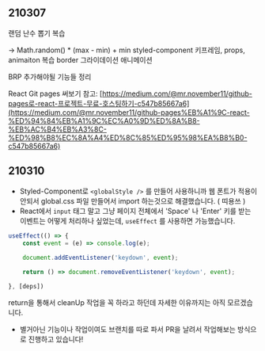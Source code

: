 ## 210307

랜덤 난수 뽑기 복습

→ Math.random() * (max - min) + min
styled-component 키프레임, props, animaiton 복습
border 그라이데이션 애니메이션

BRP 추가해야될 기능들 정리

React Git pages 써보기
참고: [https://medium.com/@mr.november11/github-pages로-react-프로젝트-무료-호스팅하기-c547b85667a6](https://medium.com/@mr.november11/github-pages%EB%A1%9C-react-%ED%94%84%EB%A1%9C%EC%A0%9D%ED%8A%B8-%EB%AC%B4%EB%A3%8C-%ED%98%B8%EC%8A%A4%ED%8C%85%ED%95%98%EA%B8%B0-c547b85667a6)

## 210310

- Styled-Component로 `<globalStyle />` 를 만들어 사용하니까 웹 폰트가 적용이 안되서 global.css 파일 만들어서 import 하는것으로 해결했습니다. ( 띠용쓰 )
- React에서 `input` 태그 말고 그냥 페이지 전체에서 'Space' 나 'Enter' 키를 받는 이벤트는 어떻게 처리하나 싶었는데, `useEffect` 를 사용하면 가능했습니다.

```jsx
useEffect(() => {
	const event = (e) => console.log(e);
	
	document.addEventListener('keydown', event);

	return () => document.removeEventListener('keydown', event);

}, [deps])
```

return을 통해서 cleanUp 작업을 꼭 하라고 하던데 자세한 이유까지는 아직 모르겠습니다.

- 별거아닌 기능이나 작업이여도 브랜치를 따로 파서 PR을 날려서 작업해보는 방식으로 진행하고 있습니다!
